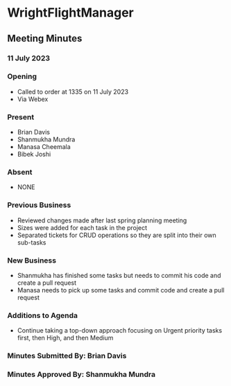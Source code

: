# WrightFlightManager
## Meeting Minutes
### 11 July 2023
### Opening
- Called to order at 1335 on 11 July 2023
- Via Webex
### Present
- Brian Davis
- Shanmukha Mundra
- Manasa Cheemala
- Bibek Joshi
### Absent
- NONE
### Previous Business
- Reviewed changes made after last spring planning meeting
- Sizes were added for each task in the project
- Separated tickets for CRUD operations so they are split into their own sub-tasks
### New Business
- Shanmukha has finished some tasks but needs to commit his code and create a pull request
- Manasa needs to pick up some tasks and commit code and create a pull request
### Additions to Agenda
- Continue taking a top-down approach focusing on Urgent priority tasks first, then High, and then Medium
### Minutes Submitted By: Brian Davis
### Minutes Approved By: Shanmukha Mundra
